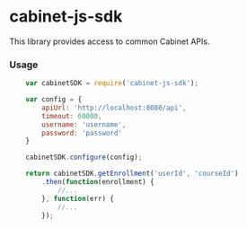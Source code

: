 # cabinet-js-sdk
This library provides access to common Cabinet APIs.
### Usage

```javascript
    var cabinetSDK = require('cabinet-js-sdk');

    var config = {
    	apiUrl: 'http://localhost:8080/api',
		timeout: 60000,
		username: 'username',
		password: 'password'
    }

    cabinetSDK.configure(config);

    return cabinetSDK.getEnrollment('userId', 'courseId')
		.then(function(enrollment) {
			//...
		}, function(err) {
			//...
		});
```
